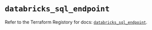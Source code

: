 # `databricks_sql_endpoint`

Refer to the Terraform Registory for docs: [`databricks_sql_endpoint`](https://registry.terraform.io/providers/databricks/databricks/1.21.0/docs/resources/sql_endpoint).
